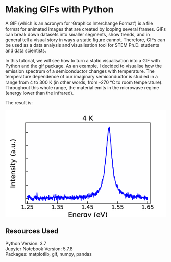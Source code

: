 
# Making GIFs with Python

A GIF (which is an acronym for ‘Graphics Interchange Format’) is a file format for animated images that are created by looping several frames. GIFs can break down datasets into smaller segments, show trends, and in general tell a visual story in ways a static figure cannot. Therefore, GIFs can be used as a data analysis and visualisation tool for STEM Ph.D. students and data scientists.

Ιn this tutorial, we will see how to turn a static visualisation into a GIF with Python and the [gif](https://pypi.org/project/gif/) package. As an example, I decided to visualise how the emission spectrum of a semiconductor changes with temperature. The temperature dependence of our imaginary semiconductor is studied in a range from 4 to 300 K (in other words, from -270 °C to room temperature). Throughout this whole range, the material emits in the microwave regime (energy lower than the infrared).

The result is:

<p align="center"><img width="600" src="T-dependence.gif"></p>


## Resources Used

Python Version: 3.7 <br>
Jupyter Notebook Version: 5.7.8 <br>
Packages: matplotlib, gif, numpy, pandas
